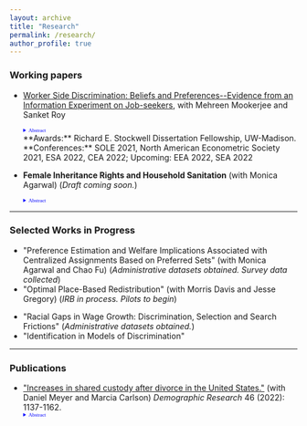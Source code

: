 ```yaml
---
layout: archive
title: "Research"
permalink: /research/
author_profile: true
---
```


### Working papers


- [Worker Side Discrimination: Beliefs and Preferences--Evidence from an Information Experiment on Job-seekers](https://ssc.wisc.edu/~alam4/Alam_JMP.pdf), with Mehreen Mookerjee and Sanket Roy   
    <details style="font-size:80%; font-family:Verdana; width =20%;">  <summary style="color:blue; font-family:courier; font-size:80%; font-family:Verdana; width=80%;"> Abstract </summary> We provide novel evidence on the distribution of workers' preferences on manager's gender and their beliefs on manager's mentoring ability. We design and conduct a novel within-worker information experiment and embed it in a hypothetical job choice survey for job-seekers. We find that on average there exists an underlying preference of workers to work for female managers, willing to give up 1.3-2.2% of average annual wages. However, the lack of information on manager's mentoring ability leads both preferences and beliefs of workers to influence job choice. On average workers believe that male managers are better mentors counteracting their underlying preferences. This lack of information does not allow job choices of workers to reflect the average underlying preference to work for female managers. The distribution reveals that 60% of workers prefer to work for female managers, and in the absence of information on manager mentoring ability 62% believed male managers to be better mentors, with policy relevant heterogeneity across maternal education and majors of workers. An ex-post survey where workers beliefs are directly elicited corroborate this finding.  Our results suggest that this information gap could lead to sub-optimal promotion of females to managerial positions, and firm executives who do not prefer female managers could use these information rents to generate glass ceilings for females. </details>    
    **Awards:** Richard E. Stockwell Dissertation Fellowship, UW-Madison.
    **Conferences:** SOLE 2021, North American Econometric Society 2021, ESA 2022, CEA 2022; Upcoming: EEA 2022, SEA 2022 
 

- **Female Inheritance Rights and Household Sanitation** (with Monica Agarwal) (*Draft coming soon.*)
     <details style="font-size:80%; font-family:Verdana; width =20%;">  <summary style="color:blue; font-family:courier; font-size:80%; font-family:Verdana; width=80%;"> Abstract </summary>  Health hazards due to open defecation are most prominent in India. Females benefit from toilets in households more than males. In this paper we estimate the impact of increased inheritance rights of females on the presence of a toilet in the household. Daughters being usually married away to the household of the groom, available household level nationally representative data do not have all original (natal) household characteristics – which determines treatment eligibility. Under generic assumptions, we show that when the treatment is partially observed to the researcher, we can derive a lower bound on the average treatment effect in a difference in differences framework. We estimate that the policy increased the probability of the presence of a toilet in the household a woman is married into, by at least 4.3% points. We uncover conditional treatment effects by the age of the daughter at the time of policy implementation and find it to be the largest for the group of females who were the youngest at the time of policy implementation.  </details>

     
---

### Selected Works in Progress
<!-- a comment -->
- "Preference Estimation and Welfare Implications Associated with Centralized Assignments Based on Preferred Sets" (with Monica Agarwal and Chao Fu)  (*Administrative datasets obtained. Survey data collected*)
- "Optimal Place-Based Redistribution" (with Morris Davis and Jesse Gregory) (*IRB in process. Pilots to begin*)
<!-- - "Labor market policies and Human Capital Accumulation" (with Steven Lehrer and Nuno Souso Pereira)-->
- "Racial Gaps in Wage Growth: Discrimination, Selection and Search Frictions" (*Administrative datasets obtained.*)
- "Identification in Models of Discrimination" 

---

### Publications 
- ["Increases in shared custody after divorce in the United States."](https://www.demographic-research.org/volumes/vol46/38/default.htm) (with Daniel Meyer and Marcia Carlson) *Demographic Research* 46 (2022): 1137-1162.
    <details style="font-size:80%; font-family:Verdana; width =20%;">  <summary style="color:blue; font-family:courier; font-size:80%; font-family:Verdana; width=80%;"> Abstract</summary>  This paper provides new evidence on the time trend in shared physical custody after divorce in the U.S., using eight waves of data from the Current Population Survey - Child Support Supplement. We find that the likelihood of shared custody more than doubled between divorces that occurred before 1985 and those in 2010-2014, from 12% to 28%. We show that non-Hispanic Whites and those who are more socioeconomically advantaged are more likely to have shared custody. Using more formal methods we show that the increase cannot be explained by changes in the characteristics of those divorcing; instead, we infer that this is the result of changing norms and policies that favor shared custody. Finally, this paper complements previous analyses using court record data from Wisconsin and shows that while the rate of shared custody in Wisconsin is higher than the national rate, a large increase over time has occurred in the nation as well as in Wisconsin. These changing patterns have important implications for children’s living arrangements and for the parental investments that children receive after their parents’ divorce  </details>
